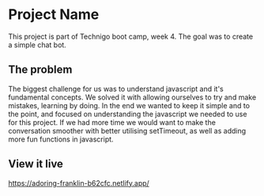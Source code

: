 # Project Name
This project is part of Technigo boot camp, week 4. The goal was to create a simple chat bot. 

## The problem

The biggest challenge for us was to understand javascript and it's fundamental concepts. We solved it with allowing ourselves to try and make mistakes, learning by doing. In the end we wanted to keep it simple and to the point, and focused on understanding the javascript we needed to use for this project. If we had more time we would want to make the conversation smoother with better utilising setTimeout, as well as adding more fun functions in javascript. 

## View it live
https://adoring-franklin-b62cfc.netlify.app/
